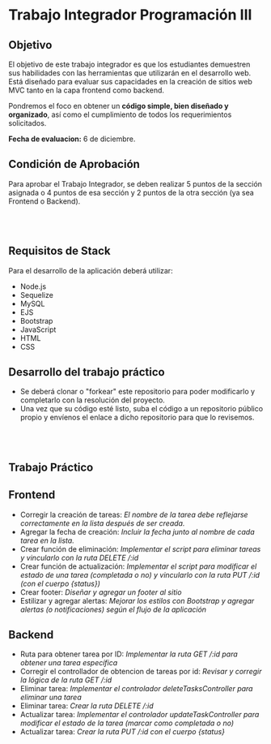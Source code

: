 # Trabajo Integrador Programación III

## Objetivo

El objetivo de este trabajo integrador es que los estudiantes demuestren sus habilidades con las herramientas que utilizarán en el desarrollo web. Está diseñado para evaluar sus capacidades en la creación de sitios web MVC tanto en la capa frontend como backend.

Pondremos el foco en obtener un **código simple, bien diseñado y organizado**, así como el cumplimiento de todos los requerimientos solicitados.

**Fecha de evaluacion:** 6 de diciembre.

## Condición de Aprobación

Para aprobar el Trabajo Integrador, se deben realizar 5 puntos de la sección asignada o 4 puntos de esa sección y 2 puntos de la otra sección (ya sea Frontend o Backend).

<br/>
<br/>

## Requisitos de Stack

Para el desarrollo de la aplicación deberá utilizar:

- Node.js
- Sequelize
- MySQL
- EJS
- Bootstrap
- JavaScript
- HTML
- CSS

## Desarrollo del trabajo práctico

- Se deberá clonar o "forkear" este repositorio para poder modificarlo y completarlo con la resolución del proyecto.
- Una vez que su código esté listo, suba el código a un repositorio público propio y envíenos el enlace a dicho repositorio para que lo revisemos.

<br/><br/>

## Trabajo Práctico

## Frontend

- Corregir la creación de tareas: _El nombre de la tarea debe reflejarse correctamente en la lista después de ser creada._
- Agregar la fecha de creación: _Incluir la fecha junto al nombre de cada tarea en la lista._
- Crear función de eliminación: _Implementar el script para eliminar tareas y vincularlo con la ruta DELETE /:id_
- Crear función de actualización: _Implementar el script para modificar el estado de una tarea (completada o no) y vincularlo con la ruta PUT /:id (con el cuerpo {status})_
- Crear footer: _Diseñar y agregar un footer al sitio_
- Estilizar y agregar alertas: _Mejorar los estilos con Bootstrap y agregar alertas (o notificaciones) según el flujo de la aplicación_

## Backend

- Ruta para obtener tarea por ID: _Implementar la ruta GET /:id para obtener una tarea específica_
- Corregir el controllador de obtencion de tareas por id: _Revisar y corregir la lógica de la ruta GET /:id_
- Eliminar tarea: _Implementar el controlador deleteTasksController para eliminar una tarea_
- Eliminar tarea: _Crear la ruta DELETE /:id_
- Actualizar tarea: _Implementar el controlador updateTaskController para modificar el estado de la tarea (marcar como completada o no)_
- Actualizar tarea: _Crear la ruta PUT /:id con el cuerpo {status}_
